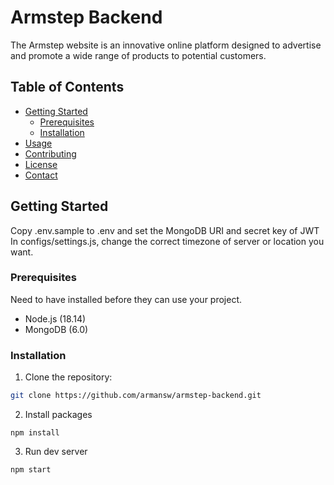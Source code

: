# Armstep Backend

The Armstep website is an innovative online platform designed to advertise and promote a wide range of products to potential customers.

## Table of Contents

- [Getting Started](#getting-started)
  - [Prerequisites](#prerequisites)
  - [Installation](#installation)
- [Usage](#usage)
- [Contributing](#contributing)
- [License](#license)
- [Contact](#contact)


## Getting Started

Copy .env.sample to .env and set the MongoDB URI and secret key of JWT
In configs/settings.js, change the correct timezone of server or location you want.

### Prerequisites

Need to have installed before they can use your project.

- Node.js (18.14)
- MongoDB (6.0)

### Installation

1. Clone the repository:

```bash
git clone https://github.com/armansw/armstep-backend.git
```

2. Install packages
```
npm install
```
3. Run dev server
```
npm start
```
